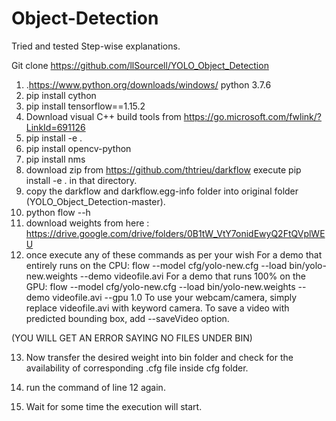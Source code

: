 # Object-Detection
Tried and tested Step-wise explanations.

Git clone https://github.com/llSourcell/YOLO_Object_Detection
1. .https://www.python.org/downloads/windows/ python 3.7.6 
2. pip install cython
3. pip install tensorflow==1.15.2
4. Download visual C++ build tools from https://go.microsoft.com/fwlink/?LinkId=691126
5. pip install -e .
6. pip install opencv-python
7. pip install nms
8. download zip from https://github.com/thtrieu/darkflow
execute pip install -e . in that directory.
9. copy the darkflow and darkflow.egg-info folder into original folder (YOLO_Object_Detection-master).
10. python flow --h
11. download weights from here : https://drive.google.com/drive/folders/0B1tW_VtY7onidEwyQ2FtQVplWEU
12. once execute any of these commands as per your wish 
For a demo that entirely runs on the CPU:
flow --model cfg/yolo-new.cfg --load bin/yolo-new.weights --demo videofile.avi
For a demo that runs 100% on the GPU:
flow --model cfg/yolo-new.cfg --load bin/yolo-new.weights --demo videofile.avi --gpu 1.0
To use your webcam/camera, simply replace videofile.avi with keyword camera.
To save a video with predicted bounding box, add --saveVideo option.

(YOU WILL GET AN ERROR SAYING NO FILES UNDER BIN)

13. Now transfer the desired weight into bin folder and check for the availability of corresponding .cfg file inside cfg folder.

14. run the command of line 12 again.
15. Wait for some time the execution will start.
